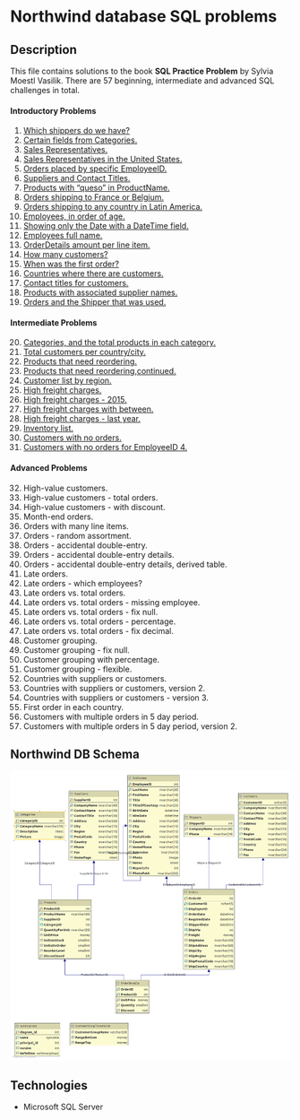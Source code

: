 # Northwind database SQL problems

## Description

This file contains solutions to the book __SQL Practice Problem__ by Sylvia Moestl Vasilik.
There are 57 beginning, intermediate and advanced SQL challenges in total.
 
#### Introductory Problems

1. [Which shippers do we have?](https://github.com/marcel-lagoda/Problems-in-Sql/blob/b6147f9a1e5ceef411ef0f73674f6b9cef8f2a6f/Northwind_dbo/northwind-introductory-problems.sql#L5)
2. [Certain fields from Categories.](https://github.com/marcel-lagoda/Problems-in-Sql/blob/b6147f9a1e5ceef411ef0f73674f6b9cef8f2a6f/Northwind_dbo/northwind-introductory-problems.sql#L8-L12)
3. [Sales Representatives.](https://github.com/marcel-lagoda/Problems-in-Sql/blob/b6147f9a1e5ceef411ef0f73674f6b9cef8f2a6f/Northwind_dbo/northwind-introductory-problems.sql#L14-L23)
4. [Sales Representatives in the United States.](https://github.com/marcel-lagoda/Problems-in-Sql/blob/b6147f9a1e5ceef411ef0f73674f6b9cef8f2a6f/Northwind_dbo/northwind-introductory-problems.sql#L25-L35)
5. [Orders placed by specific EmployeeID.](https://github.com/marcel-lagoda/Problems-in-Sql/blob/b6147f9a1e5ceef411ef0f73674f6b9cef8f2a6f/Northwind_dbo/northwind-introductory-problems.sql#L40-L53)
6. [Suppliers and Contact Titles.](https://github.com/marcel-lagoda/Problems-in-Sql/blob/b6147f9a1e5ceef411ef0f73674f6b9cef8f2a6f/Northwind_dbo/northwind-introductory-problems.sql#L55-L63)
7. [Products with “queso” in ProductName.](https://github.com/marcel-lagoda/Problems-in-Sql/blob/b6147f9a1e5ceef411ef0f73674f6b9cef8f2a6f/Northwind_dbo/northwind-introductory-problems.sql#L65-L72)
8. [Orders shipping to France or Belgium.](https://github.com/marcel-lagoda/Problems-in-Sql/blob/b6147f9a1e5ceef411ef0f73674f6b9cef8f2a6f/Northwind_dbo/northwind-introductory-problems.sql#L74-L83)
9. [Orders shipping to any country in Latin America.](https://github.com/marcel-lagoda/Problems-in-Sql/blob/b6147f9a1e5ceef411ef0f73674f6b9cef8f2a6f/Northwind_dbo/northwind-introductory-problems.sql#L85-L90)
10. [Employees, in order of age.](https://github.com/marcel-lagoda/Problems-in-Sql/blob/b6147f9a1e5ceef411ef0f73674f6b9cef8f2a6f/Northwind_dbo/northwind-introductory-problems.sql#L92-L102)
11. [Showing only the Date with a DateTime field.](https://github.com/marcel-lagoda/Problems-in-Sql/blob/b6147f9a1e5ceef411ef0f73674f6b9cef8f2a6f/Northwind_dbo/northwind-introductory-problems.sql#L104-L111)
12. [Employees full name.](https://github.com/marcel-lagoda/Problems-in-Sql/blob/b6147f9a1e5ceef411ef0f73674f6b9cef8f2a6f/Northwind_dbo/northwind-introductory-problems.sql#L113-L122)
13. [OrderDetails amount per line item.](https://github.com/marcel-lagoda/Problems-in-Sql/blob/b6147f9a1e5ceef411ef0f73674f6b9cef8f2a6f/Northwind_dbo/northwind-introductory-problems.sql#L113-L122)
14. [How many customers?](https://github.com/marcel-lagoda/Problems-in-Sql/blob/b6147f9a1e5ceef411ef0f73674f6b9cef8f2a6f/Northwind_dbo/northwind-introductory-problems.sql#L138-L141)
15. [When was the first order?](https://github.com/marcel-lagoda/Problems-in-Sql/blob/b6147f9a1e5ceef411ef0f73674f6b9cef8f2a6f/Northwind_dbo/northwind-introductory-problems.sql#L143-L146)
16. [Countries where there are customers.](https://github.com/marcel-lagoda/Problems-in-Sql/blob/b6147f9a1e5ceef411ef0f73674f6b9cef8f2a6f/Northwind_dbo/northwind-introductory-problems.sql#L143-L146)
17. [Contact titles for customers.](https://github.com/marcel-lagoda/Problems-in-Sql/blob/b6147f9a1e5ceef411ef0f73674f6b9cef8f2a6f/Northwind_dbo/northwind-introductory-problems.sql#L157-L165)
18. [Products with associated supplier names.](https://github.com/marcel-lagoda/Problems-in-Sql/blob/b6147f9a1e5ceef411ef0f73674f6b9cef8f2a6f/Northwind_dbo/northwind-introductory-problems.sql#L167-L176)
19. [Orders and the Shipper that was used.](https://github.com/marcel-lagoda/Problems-in-Sql/blob/b6147f9a1e5ceef411ef0f73674f6b9cef8f2a6f/Northwind_dbo/northwind-introductory-problems.sql#L178-L188)


#### Intermediate Problems

20. [Categories, and the total products in each category.](https://github.com/marcel-lagoda/Problems-in-Sql/blob/b6147f9a1e5ceef411ef0f73674f6b9cef8f2a6f/Northwind_dbo/northwind-intermediate-problems.sql#L4-L13)
21. [Total customers per country/city.](https://github.com/marcel-lagoda/Problems-in-Sql/blob/b6147f9a1e5ceef411ef0f73674f6b9cef8f2a6f/Northwind_dbo/northwind-intermediate-problems.sql#L15-L26)
22. [Products that need reordering.](https://github.com/marcel-lagoda/Problems-in-Sql/blob/b6147f9a1e5ceef411ef0f73674f6b9cef8f2a6f/Northwind_dbo/northwind-intermediate-problems.sql#L28-L39)
23. [Products that need reordering,continued.](https://github.com/marcel-lagoda/Problems-in-Sql/blob/b6147f9a1e5ceef411ef0f73674f6b9cef8f2a6f/Northwind_dbo/northwind-intermediate-problems.sql#L41-L55)
24. [Customer list by region.](https://github.com/marcel-lagoda/Problems-in-Sql/blob/b6147f9a1e5ceef411ef0f73674f6b9cef8f2a6f/Northwind_dbo/northwind-intermediate-problems.sql#L41-L55)
25. [High freight charges.](https://github.com/marcel-lagoda/Problems-in-Sql/blob/b6147f9a1e5ceef411ef0f73674f6b9cef8f2a6f/Northwind_dbo/northwind-intermediate-problems.sql#L41-L55)
26. [High freight charges - 2015.](https://github.com/marcel-lagoda/Problems-in-Sql/blob/b6147f9a1e5ceef411ef0f73674f6b9cef8f2a6f/Northwind_dbo/northwind-intermediate-problems.sql#L41-L55)
27. [High freight charges with between.]()
28. [High freight charges - last year.](https://github.com/marcel-lagoda/Problems-in-Sql/blob/b6147f9a1e5ceef411ef0f73674f6b9cef8f2a6f/Northwind_dbo/northwind-intermediate-problems.sql#L96-L108)
29. [Inventory list.](https://github.com/marcel-lagoda/Problems-in-Sql/blob/b6147f9a1e5ceef411ef0f73674f6b9cef8f2a6f/Northwind_dbo/northwind-intermediate-problems.sql#L110-L123)
30. [Customers with no orders.](https://github.com/marcel-lagoda/Problems-in-Sql/blob/b6147f9a1e5ceef411ef0f73674f6b9cef8f2a6f/Northwind_dbo/northwind-intermediate-problems.sql#L125-L134)
31. [Customers with no orders for EmployeeID 4.](https://github.com/marcel-lagoda/Problems-in-Sql/blob/b6147f9a1e5ceef411ef0f73674f6b9cef8f2a6f/Northwind_dbo/northwind-intermediate-problems.sql#L136-L152)

#### Advanced Problems

32. High-value customers.
33. High-value customers - total orders.
34. High-value customers - with discount.
35. Month-end orders.
36. Orders with many line items.
37. Orders - random assortment.
38. Orders - accidental double-entry.
39. Orders - accidental double-entry details.
40. Orders - accidental double-entry details, derived table.
41. Late orders.
42. Late orders - which employees?
43. Late orders vs. total orders.
44. Late orders vs. total orders - missing employee.
45. Late orders vs. total orders - fix null.
46. Late orders vs. total orders - percentage.
47. Late orders vs. total orders - fix decimal.
48. Customer grouping.
49. Customer grouping - fix null.
50. Customer grouping with percentage.
51. Customer grouping - flexible.
52. Countries with suppliers or customers.
53. Countries with suppliers or customers, version 2.
54. Countries with suppliers or customers - version 3.
55. First order in each country.
56. Customers with multiple orders in 5 day period.
57. Customers with multiple orders in 5 day period, version 2.
 
## Northwind DB Schema

![database Northwind schema](images/Northwind_dbo.png)

## Technologies

 - Microsoft SQL Server
